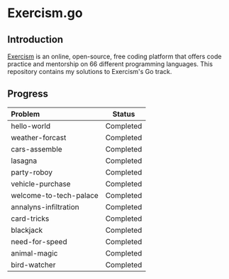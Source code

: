 # Exercism.go

## Introduction

[Exercism](https://exercism.org) is an online, open-source, free coding platform that offers code practice and mentorship on 66 different programming languages. This repository contains my solutions to Exercism's Go track.

## Progress

| Problem                   |  Status   |
| :------------------------ | :-------: |
| hello-world               | Completed |
| weather-forcast           | Completed |
| cars-assemble             | Completed |
| lasagna                   | Completed |
| party-roboy               | Completed |
| vehicle-purchase          | Completed |
| welcome-to-tech-palace    | Completed |
| annalyns-infiltration     | Completed |
| card-tricks               | Completed |
| blackjack                 | Completed |
| need-for-speed            | Completed |
| animal-magic              | Completed |
| bird-watcher              | Completed |